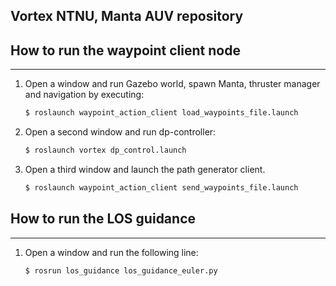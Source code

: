 ## Vortex NTNU, Manta AUV repository

## How to run the waypoint client node ##
-------------------------

1. Open a window and run Gazebo world, spawn Manta, thruster manager and navigation by executing: 
	```bash
	$ roslaunch waypoint_action_client load_waypoints_file.launch
	```

2. Open a second window and run dp-controller:
	```bash
	$ roslaunch vortex dp_control.launch 
	```
  
3. Open a third window and launch the path generator client.
	```bash
	$ roslaunch waypoint_action_client send_waypoints_file.launch
	```
## How to run the LOS guidance ##
-------------------------
1. Open a window and run the following line:
	```bash
	$ rosrun los_guidance los_guidance_euler.py
	```



